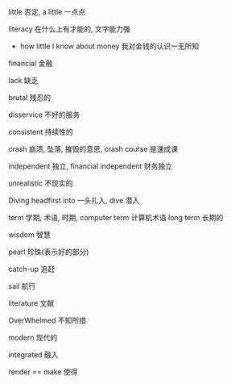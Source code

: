 little 否定, a little 一点点

literacy 在什么上有才能的, 文字能力强
- how little I know about money 我对金钱的认识一无所知

financial 金融

lack 缺乏

brutal 残忍的

disservice 不好的服务

consistent 持续性的

crash 崩溃, 坠落, 摧毁的意思, crash course 是速成课

independent 独立, financial independent 财务独立

unrealistic 不现实的

Diving headfirst into 一头扎入, dive 潜入

term 学期, 术语, 时期, computer term 计算机术语 long term 长期的

wisdom 智慧

pearl 珍珠(表示好的部分)

catch-up 追赶

sail 航行

literature 文献

OverWhelmed 不知所措

modern 现代的

integrated 融入

render == make 使得